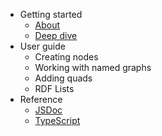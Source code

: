 * Getting started
  * [About](/)
  * [Deep dive](deep-dive.md)
* User guide
  * Creating nodes
  * Working with named graphs
  * Adding quads
  * RDF Lists
* Reference
  * [JSDoc](api.md)
  * [TypeScript](https://github.com/DefinitelyTyped/DefinitelyTyped/tree/master/types/clownface)
